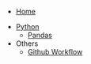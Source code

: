
* [Home](/)
- [Python](python.md)
  - [Pandas](/python/pandas.md)
- Others
  - [Github Workflow](/others/github-workflow.md)
